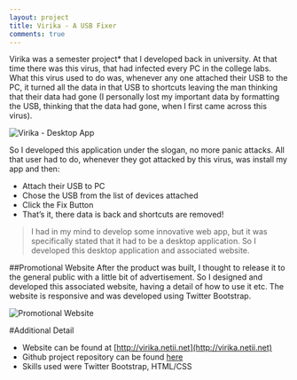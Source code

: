 ```yaml
---
layout: project
title: Virika - A USB Fixer
comments: true
---
```


Virika was a semester project* that I developed back in university. At that time there was this virus, that had infected every PC in the college labs. What this virus used to do was, whenever any one attached their USB to the PC, it turned all the data in that USB to shortcuts leaving the man thinking that their data had gone (I personally lost my important data by formatting the USB, thinking that the data had gone, when I first came across this virus).

![Virika - Desktop App](http://i.imgur.com/yjm9eJb.png)

So I developed this application under the slogan, no more panic attacks. All that user had to do, whenever they got attacked by this virus,  was install my app and then:

* Attach their USB to PC
* Chose the USB from the list of devices attached
* Click the Fix Button
* That’s it, there data is back and shortcuts are removed!

>I had in my mind to develop some innovative web app, but it was specifically stated that it had to be a desktop application. So I developed this desktop application and associated website.

##Promotional Website
After the product was built, I thought to release it to the general public with a little bit of advertisement. So I designed and developed this associated website, having a detail of how to use it etc. The website is responsive and was developed using Twitter Bootstrap.

![Promotional Website](http://i.imgur.com/7MLeU9R.png)

#Additional Detail
- Website can be found at [http://virika.netii.net](http://virika.netii.net)
- Github project repository can be found [here](https://github.com/kamranahmedse/virika-a-USB-fixer)
- Skills used were Twitter Bootstrap, HTML/CSS